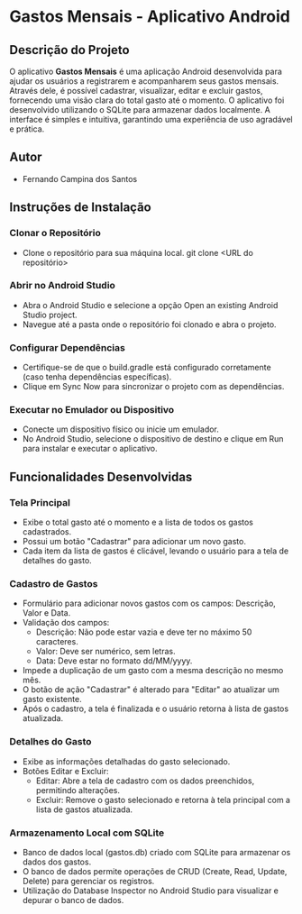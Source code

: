 # Gastos Mensais - Aplicativo Android

## Descrição do Projeto

O aplicativo **Gastos Mensais** é uma aplicação Android desenvolvida para ajudar os usuários a registrarem e acompanharem seus gastos mensais. Através dele, é possível cadastrar, visualizar, editar e excluir gastos, fornecendo uma visão clara do total gasto até o momento. O aplicativo foi desenvolvido utilizando o SQLite para armazenar dados localmente. A interface é simples e intuitiva, garantindo uma experiência de uso agradável e prática.

## Autor

- Fernando Campina dos Santos

## Instruções de Instalação

### Clonar o Repositório
* Clone o repositório para sua máquina local.
  git clone <URL do repositório>

### Abrir no Android Studio
* Abra o Android Studio e selecione a opção Open an existing Android Studio project.
* Navegue até a pasta onde o repositório foi clonado e abra o projeto.

### Configurar Dependências
* Certifique-se de que o build.gradle está configurado corretamente (caso tenha dependências específicas).
* Clique em Sync Now para sincronizar o projeto com as dependências.

### Executar no Emulador ou Dispositivo
* Conecte um dispositivo físico ou inicie um emulador.
* No Android Studio, selecione o dispositivo de destino e clique em Run para instalar e executar o aplicativo.

## Funcionalidades Desenvolvidas

### Tela Principal
  * Exibe o total gasto até o momento e a lista de todos os gastos cadastrados.
  * Possui um botão "Cadastrar" para adicionar um novo gasto.
  * Cada item da lista de gastos é clicável, levando o usuário para a tela de detalhes do gasto.

### Cadastro de Gastos
  *	Formulário para adicionar novos gastos com os campos: Descrição, Valor e Data.
  *	Validação dos campos:
    *	Descrição: Não pode estar vazia e deve ter no máximo 50 caracteres.
    *	Valor: Deve ser numérico, sem letras.
    *	Data: Deve estar no formato dd/MM/yyyy.
  *	Impede a duplicação de um gasto com a mesma descrição no mesmo mês.
  *	O botão de ação "Cadastrar" é alterado para "Editar" ao atualizar um gasto existente.
  *	Após o cadastro, a tela é finalizada e o usuário retorna à lista de gastos atualizada.

### Detalhes do Gasto
  * Exibe as informações detalhadas do gasto selecionado.
  * Botões Editar e Excluir:
    * Editar: Abre a tela de cadastro com os dados preenchidos, permitindo alterações.
    * Excluir: Remove o gasto selecionado e retorna à tela principal com a lista de gastos atualizada.

### Armazenamento Local com SQLite
  * Banco de dados local (gastos.db) criado com SQLite para armazenar os dados dos gastos.
  * O banco de dados permite operações de CRUD (Create, Read, Update, Delete) para gerenciar os registros.
  * Utilização do Database Inspector no Android Studio para visualizar e depurar o banco de dados.

